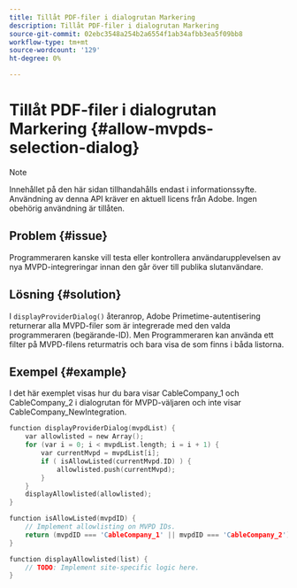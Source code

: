 ```yaml
---
title: Tillåt PDF-filer i dialogrutan Markering
description: Tillåt PDF-filer i dialogrutan Markering
source-git-commit: 02ebc3548a254b2a6554f1ab34afbb3ea5f09bb8
workflow-type: tm+mt
source-wordcount: '129'
ht-degree: 0%

---
```


# Tillåt PDF-filer i dialogrutan Markering {#allow-mvpds-selection-dialog}

>[!NOTE]
>
>Innehållet på den här sidan tillhandahålls endast i informationssyfte. Användning av denna API kräver en aktuell licens från Adobe. Ingen obehörig användning är tillåten.

## Problem {#issue}

Programmeraren kanske vill testa eller kontrollera användarupplevelsen av nya MVPD-integreringar innan den går över till publika slutanvändare.

## Lösning {#solution}

I `displayProviderDialog()` återanrop, Adobe Primetime-autentisering returnerar alla MVPD-filer som är integrerade med den valda programmeraren (begärande-ID). Men Programmeraren kan använda ett filter på MVPD-filens returmatris och bara visa de som finns i båda listorna.

## Exempel {#example}

I det här exemplet visas hur du bara visar CableCompany_1 och CableCompany_2 i dialogrutan för MVPD-väljaren och inte visar CableCompany_NewIntegration.

```C
function displayProviderDialog(mvpdList) {
    var allowlisted = new Array();
    for (var i = 0; i < mvpdList.length; i = i + 1) {
        var currentMvpd = mvpdList[i];
        if ( isAllowListed(currentMvpd.ID) ) {
            allowlisted.push(currentMvpd);
        }
    }
    displayAllowlisted(allowlisted);
}

function isAllowListed(mvpdID) {
    // Implement allowlisting on MVPD IDs.
    return (mvpdID === 'CableCompany_1' || mvpdID === 'CableCompany_2');
}

function displayAllowlisted(list) {
    // TODO: Implement site-specific logic here.
}
```

<!--
**Related Information**
* [Prevent MVPDs from appearing in the Selection Dialog](/help/authentication/prevent-mvpd-selectn-dialog.md)
* **Code Samples**
* [Programmer integration guide](/help/authentication/programmer-integration-guide-overview.md)
-->
